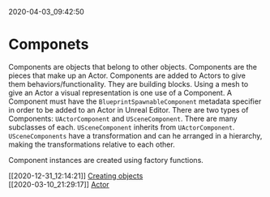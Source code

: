 2020-04-03_09:42:50

# Componets

Components are objects that belong to other objects.
Components are the pieces that make up an Actor.
Components are added to Actors to give them behaviors/functionality.
They are building blocks.
Using a mesh to give an Actor a visual representation is one use of a Component.
A Component must have the `BlueprintSpawnableComponent` metadata specifier in order to be added to an Actor in Unreal Editor.
There are two types of Components: `UActorComponent` and `USceneComponent`.
There are many subclasses of each.
`USceneComponent` inherits from `UActorComponent`.
`USceneComponents` have a transformation and can he arranged in a hierarchy, making the transformations relative to each other.

Component instances are created using factory functions.

[[2020-12-31_12:14:21]] [Creating objects](./Creating%20objects.md)  
[[2020-03-10_21:29:17]] [Actor](./Actor.md)  

